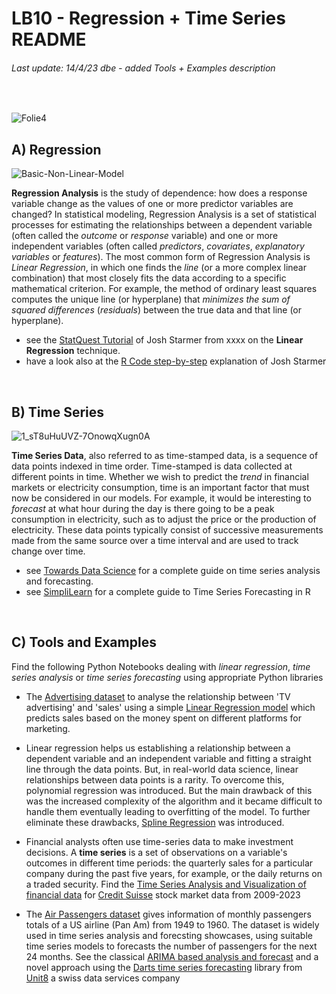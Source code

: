 # LB10 - Regression + Time Series README
###### Last update: 14/4/23 dbe - added Tools + Examples description
</br>

![Folie4](https://user-images.githubusercontent.com/52699611/168085602-800c1f8a-1771-4bf1-a588-448af5cee539.PNG)


## A) Regression

![Basic-Non-Linear-Model](https://user-images.githubusercontent.com/52699611/168087475-9a8e1ad8-0e86-457d-86f1-6d7fa7abbb6b.jpg)


**Regression Analysis** is the study of dependence: how does a response variable change as the values of one or more predictor variables are changed? In statistical modeling, Regression Analysis is a set of statistical processes for estimating the relationships between a dependent variable (often called the *outcome* or *response* variable) and one or more independent variables (often called *predictors*, *covariates*, *explanatory variables* or *features*). The most common form of Regression Analysis is *Linear Regression*, in which one finds the *line* (or a more complex linear combination) that most closely fits the data according to a specific mathematical criterion. For example, the method of ordinary least squares computes the unique line (or hyperplane) that *minimizes the sum of squared differences* (*residuals*) between the true data and that line (or hyperplane).

* see the [StatQuest Tutorial](https://youtu.be/nk2CQITm_eo) of Josh Starmer from xxxx on the **Linear Regression** technique. 
* have a look also at the [R Code step-by-step](https://youtu.be/u1cc1r_Y7M0) explanation of Josh Starmer    
</br>


## B) Time Series

![1_sT8uHuUVZ-7OnowqXugn0A](https://user-images.githubusercontent.com/52699611/168086108-6b1e8fb9-77e6-4832-acfc-49d99a575356.png)


**Time Series Data**, also referred to as time-stamped data, is a sequence of data points indexed in time order. Time-stamped is data collected at different points in time. Whether we wish to predict the *trend* in financial markets or electricity consumption, time is an important factor that must now be considered in our models. For example, it would be interesting to *forecast* at what hour during the day is there going to be a peak consumption in electricity, such as to adjust the price or the production of electricity. These data points typically consist of successive measurements made from the same source over a time interval and are used to track change over time.

* see [Towards Data Science](https://towardsdatascience.com/the-complete-guide-to-time-series-analysis-and-forecasting-70d476bfe775) for a complete guide on time series analysis and forecasting.   
* see [SimpliLearn](https://www.simplilearn.com/tutorials/data-science-tutorial/time-series-forecasting-in-r) for a complete guide to Time Series Forecasting in R
</br>



## C) Tools and Examples  

Find the following Python Notebooks dealing with *linear regression*, *time series analysis* or *time series forecasting* using appropriate Python libraries   

* The [Advertising dataset](https://github.com/sawubona-gmbh/BINA-FS23-WORK/blob/2c1def124c2d61f211071641d0da9f2a7fc93fde/LB10-Regression+TimeSeries/Python/DATA_Werbung.csv) to analyse the relationship between 'TV advertising' and 'sales' using a simple [Linear Regression model](https://github.com/sawubona-gmbh/BINA-FS23-WORK/blob/2c1def124c2d61f211071641d0da9f2a7fc93fde/LB10-Regression+TimeSeries/Python/Python_Linear_REGRESSION_Advertising_v1.ipynb) which predicts sales based on the money spent on different platforms for marketing.

* Linear regression helps us establishing a relationship between a dependent variable and an independent variable and fitting a straight line through the data points. But, in real-world data science, linear relationships between data points is a rarity. To overcome this, polynomial regression was introduced. But the main drawback of this was the increased complexity of the algorithm and it became difficult to handle them eventually leading to overfitting of the model. To further eliminate these drawbacks, [Spline Regression](https://github.com/sawubona-gmbh/BINA-FS23-WORK/blob/2bcbf38ca89a4dcbb2e98a4ab4b416f6353c77a0/LB10-Regression+TimeSeries/Python/Python_Regression_SPLINES_v2.ipynb) was introduced. 

* Financial analysts often use time-series data to make investment decisions. A **time series** is a set of observations on a variable's outcomes in different time periods: the quarterly sales for a particular company during the past five years, for example, or the daily returns on a traded security. Find the [Time Series Analysis and Visualization of financial data](https://github.com/sawubona-gmbh/BINA-FS23-WORK/blob/73efd8e29f2402434da28a19b6bfc78a3211c49e/LB10-Regression+TimeSeries/Python/Python_TIMESERIES_FinancialData_v3.ipynb) for [Credit Suisse](https://github.com/sawubona-gmbh/BINA-FS23-WORK/blob/c9dd3d76d2b7f9102c9a86a9b2c4592fb10029ac/LB10-Regression+TimeSeries/Python/DATA-CS.csv) stock market data from 2009-2023

* The [Air Passengers dataset](https://github.com/sawubona-gmbh/BINA-FS23-WORK/blob/b45d7c685c9b1827ba64a0f3b0e7e82aedcec472/LB10-Regression+TimeSeries/Python/DATA_AirPassengers.csv) gives information of monthly passengers totals of a US airline (Pan Am) from 1949 to 1960. The dataset is widely used in time series analysis and forecsting showcases, using suitable time series models to forecasts the number of passengers for the next 24 months. See the classical [ARIMA based analysis and forecast](https://github.com/sawubona-gmbh/BINA-FS23-WORK/blob/b45d7c685c9b1827ba64a0f3b0e7e82aedcec472/LB10-Regression+TimeSeries/Python/Python_TIMESERIES_AirPassengers_v3.ipynb) and a novel approach using the [Darts time series forecasting](https://github.com/sawubona-gmbh/BINA-FS23-WORK/blob/b45d7c685c9b1827ba64a0f3b0e7e82aedcec472/LB10-Regression+TimeSeries/Python/Python_TIMESERIES_AirPassengers_withDarts.ipynb) library from [Unit8](https://unit8.com/) a swiss data services company



